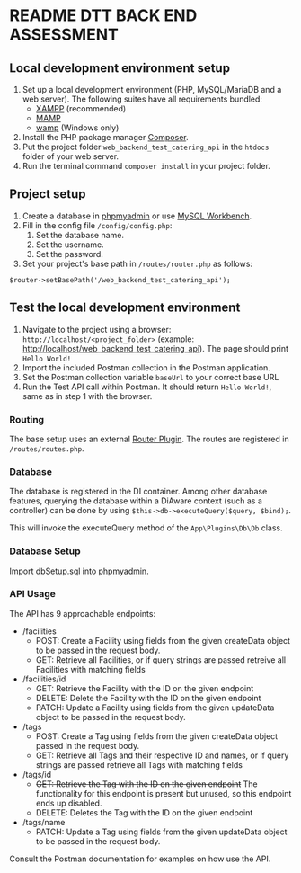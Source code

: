 # README DTT BACK END ASSESSMENT #

## Local development environment setup
1. Set up a local development environment (PHP, MySQL/MariaDB and a web server). The following suites have all requirements bundled: 
   - [XAMPP](https://www.apachefriends.org) (recommended)
   - [MAMP](https://www.mamp.info/en)
   - [wamp](https://www.wampserver.com/en) (Windows only)
2. Install the PHP package manager [Composer](https://getcomposer.org/).
3. Put the project folder `web_backend_test_catering_api` in the `htdocs` folder of your web server.
4. Run the terminal command `composer install` in your project folder.

## Project setup
1. Create a database in [phpmyadmin](http://localhost/phpmyadmin) or use [MySQL Workbench](https://www.mysql.com/products/workbench/).
2. Fill in the config file `/config/config.php`:
    1. Set the database name.
    2. Set the username.
    3. Set the password.
3. Set your project's base path in `/routes/router.php` as follows:

```
$router->setBasePath('/web_backend_test_catering_api');
```

## Test the local development environment
1. Navigate to the project using a browser: `http://localhost/<project_folder>` (example: [http://localhost/web_backend_test_catering_api](http://localhost/web_backend_test_catering_api)). The page should print `Hello World!`
2. Import the included Postman collection in the Postman application.
3. Set the Postman collection variable `baseUrl` to your correct base URL
4. Run the Test API call within Postman. It should return `Hello World!`, same as in step 1 with the browser.

### Routing
The base setup uses an external [Router Plugin](https://github.com/bramus/router). The routes are registered in `/routes/routes.php`.

### Database
The database is registered in the DI container. Among other database features, querying the database within a DiAware context (such as a controller) can be done by using `$this->db->executeQuery($query, $bind);`.

This will invoke the executeQuery method of the `App\Plugins\Db\Db` class.

### Database Setup
Import dbSetup.sql into [phpmyadmin](http://localhost/phpmyadmin).

### API Usage
The API has 9 approachable endpoints:
- /facilities
   - POST: Create a Facility using fields from the given createData object to be passed in the request body.
   - GET: Retrieve all Facilities, or if query strings are passed retreive all Facilities with matching fields
- /facilities/id
   - GET: Retrieve the Facility with the ID on the given endpoint
   - DELETE: Delete the Facility with the ID on the given endpoint
   - PATCH: Update a Facility using fields from the given updateData object to be passed in the request body.
- /tags
   - POST: Create a Tag using fields from the given createData object passed in the request body.
   - GET: Retrieve all Tags and their respective ID and names, or if query strings are passed retrieve all Tags with matching fields 
- /tags/id
   - ~~GET: Retrieve the Tag with the ID on the given endpoint~~ The functionality for this endpoint is present but unused, so this endpoint ends up disabled.
   - DELETE: Deletes the Tag with the ID on the given endpoint
- /tags/name
   - PATCH: Update a Tag using fields from the given updateData object to be passed in the request body.

Consult the Postman documentation for examples on how use the API.
        
